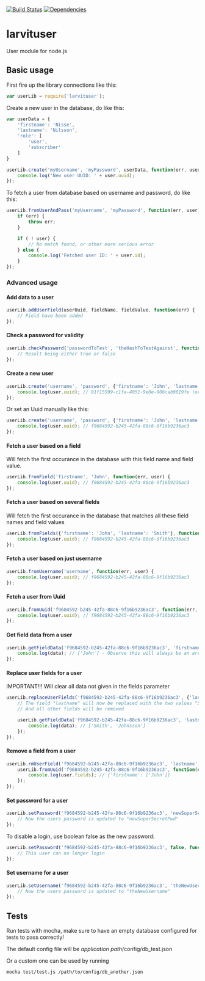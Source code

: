 [![Build Status](https://travis-ci.org/larvit/larvituser.svg?branch=master)](https://travis-ci.org/larvit/larvituser) [![Dependencies](https://david-dm.org/larvit/larvituser.svg)](https://david-dm.org/larvit/larvituser.svg)

# larvituser

User module for node.js

## Basic usage

First fire up the library connections like this:

```javascript
var userLib = require('larvituser');
```

Create a new user in the database, do like this:

```javascript
var userData = {
	'firstname': 'Nisse',
	'lastname': 'Nilsson',
	'role': [
		'user',
		'subscriber'
	]
}

userLib.create('myUsername', 'myPassword', userData, function(err, user) {
	console.log('New user UUID: ' + user.uuid);
});
```

To fetch a user from database based on username and password, do like this:

```javascript
userLib.fromUserAndPass('myUsername', 'myPassword', function(err, user) {
	if (err) {
		throw err;
	}

	if ( ! user) {
		// No match found, or other more serious error
	} else {
		console.log('Fetched user ID: ' + user.id);
	}
});
```

### Advanced usage

#### Add data to a user

```javascript
userLib.addUserField(userUuid, fieldName, fieldValue, function(err) {
	// Field have been added
});
```

#### Check a password for validity

```javascript
userLib.checkPassword('passwordToTest', 'theHashToTestAgainst', function(err, result) {
	// Result being either true or false
});
```

#### Create a new user

```javascript
userLib.create('username', 'password', {'firstname': 'John', 'lastname': 'Smith'}, function(err, user) {
	console.log(user.uuid); // 91f15599-c1fa-4051-9e0e-906cab9819fe (or rather, a random Uuid)
});
```

Or set an Uuid manually like this:

```javascript
userLib.create('username', 'password', {'firstname': 'John', 'lastname': 'Smith'}, 'f9684592-b245-42fa-88c6-9f16b9236ac3', function(err, user) {
	console.log(user.uuid); // f9684592-b245-42fa-88c6-9f16b9236ac3
});
```

#### Fetch a user based on a field

Will fetch the first occurance in the database with this field name and field value.

```javascript
userLib.fromField('firstname', 'John', function(err, user) {
	console.log(user.uuid); // f9684592-b245-42fa-88c6-9f16b9236ac3
});
```

#### Fetch a user based on several fields

Will fetch the first occurance in the database that matches all these field names and field values

```javascript
userLib.fromFields({'firstname': 'John', 'lastname': 'Smith'}, function(err, user) {
	console.log(user.uuid); // f9684592-b245-42fa-88c6-9f16b9236ac3
});
```

#### Fetch a user based on just username

```javascript
userLib.fromUsername('username', function(err, user) {
	console.log(user.uuid); // f9684592-b245-42fa-88c6-9f16b9236ac3
});
```

#### Fetch a user from Uuid

```javascript
userLib.fromUuid('f9684592-b245-42fa-88c6-9f16b9236ac3', function(err, user) {
	console.log(user.uuid); // f9684592-b245-42fa-88c6-9f16b9236ac3
});
```

#### Get field data from a user

```javascript
userLib.getFieldData('f9684592-b245-42fa-88c6-9f16b9236ac3', 'firstname', function(err, data) {
	console.log(data); // ['John'] - Observe this will always be an array with values, since a field can hold several values
});
```

#### Replace user fields for a user

IMPORTANT!!! Will clear all data not given in the fields parameter

```javascript
userLib.replaceUserFields('f9684592-b245-42fa-88c6-9f16b9236ac3', {'lastname': ['Smith', 'Johnsson']}, function(err) {
	// The field "lastname" will now be replaced with the two values "Smith" and "Johnsson"
	// And all other fields will be removed

	userLib.getFieldData('f9684592-b245-42fa-88c6-9f16b9236ac3', 'lastname', function(err, data) {
		console.log(data); // ['Smith', 'Johnsson']
	});
});
```

#### Remove a field from a user

```javascript
userLib.rmUserField('f9684592-b245-42fa-88c6-9f16b9236ac3', 'lastname', function(err) {
	userLib.fromUuid('f9684592-b245-42fa-88c6-9f16b9236ac3', function(err, user) {
		console.log(user.fields); // {'firstname': ['John']}
	});
});
```

#### Set password for a user

```javascript
userLib.setPassword('f9684592-b245-42fa-88c6-9f16b9236ac3', 'newSuperSecretPwd', function(err) {
	// Now the users password is updated to "newSuperSecretPwd"
});
```

To disable a login, use boolean false as the new password:

```javascript
userLib.setPassword('f9684592-b245-42fa-88c6-9f16b9236ac3', false, function(err) {
	// This user can no longer login
});
```

#### Set username for a user

```javascript
userLib.setUsername('f9684592-b245-42fa-88c6-9f16b9236ac3', 'theNewUsername', function(err) {
	// Now the users password is updated to "theNewUsername"
});
```

## Tests

Run tests with mocha, make sure to have an empty database configured for tests to pass correctly!

The default config file will be _application path_/config/db_test.json

Or a custom one can be used by running

```bash
mocha test/test.js /path/to/config/db_another.json
```
